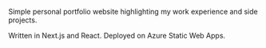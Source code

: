 Simple personal portfolio website highlighting my work experience and side projects. 

Written in Next.js and React. Deployed on Azure Static Web Apps.
